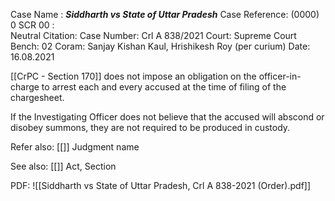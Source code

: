 Case Name : ***Siddharth vs State of Uttar Pradesh***
Case Reference: (0000) 0 SCR 00 :  
Neutral Citation:
Case Number: Crl A 838/2021
Court: Supreme Court
Bench: 02
Coram: Sanjay Kishan Kaul, Hrishikesh Roy (per curium)
Date: 16.08.2021

[[CrPC - Section 170]] does not impose an obligation on the officer-in-charge to arrest each and every accused at the time of filing of the chargesheet.

If the Investigating Officer does not believe that the accused will abscond or disobey summons, they are not required to be produced in custody.

Refer also:
[[]]
Judgment name

See also:
[[]] 
Act, Section

PDF:
![[Siddharth vs State of Uttar Pradesh, Crl A 838-2021 (Order).pdf]]